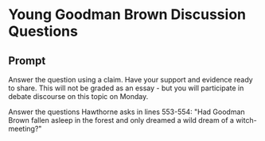 # Young Goodman Brown Discussion Questions

## Prompt
Answer the question using a claim. Have your support and evidence ready to share. This will not be graded as an essay - but you will participate in debate discourse on this topic on Monday.

Answer the questions Hawthorne asks in lines 553-554: "Had Goodman Brown fallen asleep in the forest and only dreamed a wild dream of a witch-meeting?"

